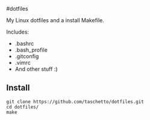 #dotfiles

My Linux dotfiles and a install Makefile.

Includes:

- .bashrc
- .bash_profile
- .gitconfig
- .vimrc
- And other stuff :)

## Install
    git clone https://github.com/taschetto/dotfiles.git
    cd dotfiles/
    make
    
